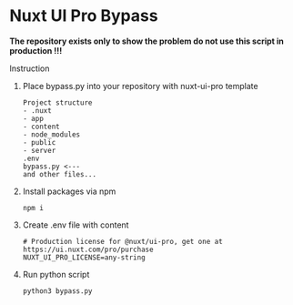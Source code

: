 # Nuxt UI Pro Bypass

**The repository exists only to show the problem do not use this script in production !!!**

Instruction
1. Place bypass.py into your repository with nuxt-ui-pro template
    ```
    Project structure
    - .nuxt
    - app
    - content
    - node_modules
    - public
    - server
    .env
    bypass.py <---
    and other files...
    ```
2. Install packages via npm
    ```
    npm i
    ```
3. Create .env file with content
    ```
    # Production license for @nuxt/ui-pro, get one at https://ui.nuxt.com/pro/purchase
    NUXT_UI_PRO_LICENSE=any-string
    ```
4. Run python script
    ```
    python3 bypass.py
    ```
    
